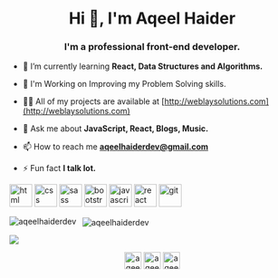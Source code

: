 <h1 align="center">Hi 👋, I'm Aqeel Haider</h1>
<h3 align="center">I'm a professional front-end developer.</h3>


- 🌱 I’m currently learning **React, Data Structures and Algorithms.**

- 🎯 I'm Working on Improving my Problem Solving skills.

- 👨‍💻 All of my projects are available at [http://weblaysolutions.com](http://weblaysolutions.com)

- 💬 Ask me about **JavaScript, React, Blogs, Music.**

- 📫 How to reach me **aqeelhaiderdev@gmail.com**

- ⚡ Fun fact **I talk lot.**


<!-- BLOG-POST-LIST:START -->
<!-- BLOG-POST-LIST:END -->


<p align="left"> 
  <img src="https://user-images.githubusercontent.com/91413022/141448435-fbb059a6-4c99-463a-9cee-64a99f76ac2b.png" alt="html" width="40" height="40"/> 
  <img src="https://user-images.githubusercontent.com/91413022/141448659-14bfba07-ca89-42f0-a922-d5dd2dfe5fca.png" alt="css" width="40" height="40"/>
  <img src="https://user-images.githubusercontent.com/91413022/141448739-823d7984-6551-4cb4-8276-6fb5c33084aa.png" alt="sass" width="40" height="40"/> 
  <img src="https://user-images.githubusercontent.com/91413022/141448852-c3d770c7-2700-4ad7-9ca4-696b15483e26.png" alt="bootstrap" width="40" height="40"/> 
  <img src="https://user-images.githubusercontent.com/91413022/141448956-103a8067-83fa-4857-bb5b-96893c598d5c.png" alt="javascript" width="40" height="40"/>
  <img src="https://user-images.githubusercontent.com/91413022/141449086-19bf0dd3-9e37-4fff-9601-661e4181b812.png" alt="react" width="40" height="40"/>  
  <img src="https://user-images.githubusercontent.com/91413022/141449278-706c43ba-3445-4a1e-8713-a69ebf116cfd.png" alt="git" width="40" height="40"/>
</p>

<img align="left" src="https://github-readme-stats.vercel.app/api/top-langs/?username=aqeelhaiderdev&theme=radical" alt="aqeelhaiderdev" />&nbsp;
<img align="center" src="https://github-readme-stats.vercel.app/api?username=aqeelhaiderdev&count_private=true&theme=radical" alt="aqeelhaiderdev" /> 

![](https://komarev.com/ghpvc/?username=aqeelhaiderdev)


<p align="center">
<a href="https://twitter.com/aqeelhaiderdev" target="blank"><img align="center" src="https://cdn.jsdelivr.net/npm/simple-icons@3.0.1/icons/twitter.svg" alt="aqeelhaiderdev" height="30" width="30"  /></a>
<a href="https://linkedin.com/in/aqeelhaiderdev" target="blank"><img align="center" src="https://cdn.jsdelivr.net/npm/simple-icons@3.0.1/icons/linkedin.svg" alt="aqeelhaiderdev" height="30" width="30" /></a>
<a href="https://instagram.com/aqeelhaiderdev" target="blank"><img align="center" src="https://cdn.jsdelivr.net/npm/simple-icons@3.0.1/icons/instagram.svg" alt="aqeelhaiderdev" height="30" width="30" /></a>
</p>
